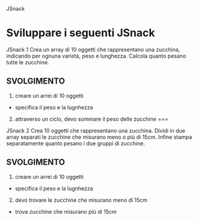 JSnack

Sviluppare i seguenti JSnack
===

JSnack 1
Crea un array di 10 oggetti che rappresentano una zucchina, indicando per ognuna varietà, peso e lunghezza.
Calcola quanto pesano tutte le zucchine.

## SVOLGIMENTO
1. creare un arrei di 10 oggetti
  - specifica il peso e la lugnhezza

2. attraverso un ciclo, devo sommare il peso delle zucchine
===

JSnack 2
Crea 10 oggetti che rappresentano una zucchina.
Dividi in due array separati le zucchine che misurano meno o più di 15cm.
Infine stampa separatamente quanto pesano i due gruppi di zucchine.

## SVOLGIMENTO
1. creare un arrei di 10 oggetti
  - specifica il peso e la lugnhezza

2. devo trovare le zucchine che misurano meno di 15cm
  - trova zucchine che misurano più di 15cm